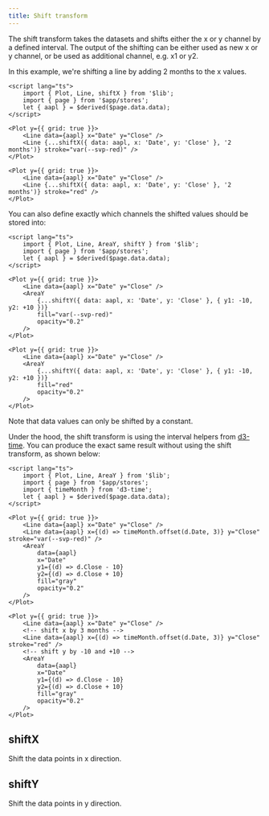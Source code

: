 ```yaml
---
title: Shift transform
---
```


The shift transform takes the datasets and shifts either the x or y channel by a defined interval. The output of the shifting can be either used as new x or y channel, or be used as additional channel, e.g. x1 or y2.

In this example, we're shifting a line by adding 2 months to the x values.

```svelte live
<script lang="ts">
    import { Plot, Line, shiftX } from '$lib';
    import { page } from '$app/stores';
    let { aapl } = $derived($page.data.data);
</script>

<Plot y={{ grid: true }}>
    <Line data={aapl} x="Date" y="Close" />
    <Line {...shiftX({ data: aapl, x: 'Date', y: 'Close' }, '2 months')} stroke="var(--svp-red)" />
</Plot>
```

```svelte
<Plot y={{ grid: true }}>
    <Line data={aapl} x="Date" y="Close" />
    <Line {...shiftX({ data: aapl, x: 'Date', y: 'Close' }, '2 months')} stroke="red" />
</Plot>
```

You can also define exactly which channels the shifted values should be stored into:

```svelte live
<script lang="ts">
    import { Plot, Line, AreaY, shiftY } from '$lib';
    import { page } from '$app/stores';
    let { aapl } = $derived($page.data.data);
</script>

<Plot y={{ grid: true }}>
    <Line data={aapl} x="Date" y="Close" />
    <AreaY
        {...shiftY({ data: aapl, x: 'Date', y: 'Close' }, { y1: -10, y2: +10 })}
        fill="var(--svp-red)"
        opacity="0.2"
    />
</Plot>
```

```svelte
<Plot y={{ grid: true }}>
    <Line data={aapl} x="Date" y="Close" />
    <AreaY
        {...shiftY({ data: aapl, x: 'Date', y: 'Close' }, { y1: -10, y2: +10 })}
        fill="red"
        opacity="0.2"
    />
</Plot>
```

Note that data values can only be shifted by a constant.

Under the hood, the shift transform is using the interval helpers from [d3-time](https://d3js.org/d3-time#_interval). You can produce the exact same result without using the shift transform, as shown below:

```svelte live
<script lang="ts">
    import { Plot, Line, AreaY } from '$lib';
    import { page } from '$app/stores';
    import { timeMonth } from 'd3-time';
    let { aapl } = $derived($page.data.data);
</script>

<Plot y={{ grid: true }}>
    <Line data={aapl} x="Date" y="Close" />
    <Line data={aapl} x={(d) => timeMonth.offset(d.Date, 3)} y="Close" stroke="var(--svp-red)" />
    <AreaY
        data={aapl}
        x="Date"
        y1={(d) => d.Close - 10}
        y2={(d) => d.Close + 10}
        fill="gray"
        opacity="0.2"
    />
</Plot>
```

```svelte
<Plot y={{ grid: true }}>
    <Line data={aapl} x="Date" y="Close" />
    <!-- shift x by 3 months -->
    <Line data={aapl} x={(d) => timeMonth.offset(d.Date, 3)} y="Close" stroke="red" />
    <!-- shift y by -10 and +10 -->
    <AreaY
        data={aapl}
        x="Date"
        y1={(d) => d.Close - 10}
        y2={(d) => d.Close + 10}
        fill="gray"
        opacity="0.2"
    />
</Plot>
```

## shiftX

Shift the data points in x direction.

## shiftY

Shift the data points in y direction.